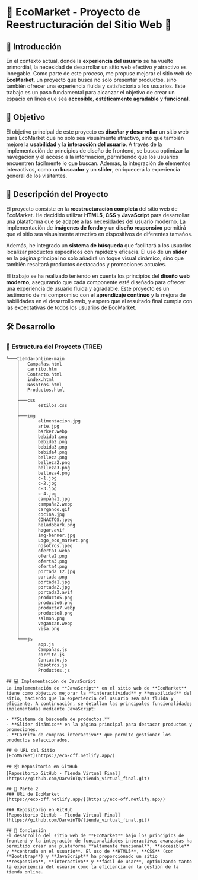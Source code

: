 
# 🌟 EcoMarket - Proyecto de Reestructuración del Sitio Web 🌟

## 📖 Introducción
En el contexto actual, donde la **experiencia del usuario** se ha vuelto primordial, la necesidad de desarrollar un sitio web efectivo y atractivo es innegable. Como parte de este proceso, me propuse mejorar el sitio web de **EcoMarket**, un proyecto que busca no solo presentar productos, sino también ofrecer una experiencia fluida y satisfactoria a los usuarios. Este trabajo es un paso fundamental para alcanzar el objetivo de crear un espacio en línea que sea **accesible**, **estéticamente agradable** y **funcional**.

## 🎯 Objetivo
El objetivo principal de este proyecto es **diseñar y desarrollar** un sitio web para EcoMarket que no solo sea visualmente atractivo, sino que también mejore la **usabilidad** y la **interacción del usuario**. A través de la implementación de principios de diseño de frontend, se busca optimizar la navegación y el acceso a la información, permitiendo que los usuarios encuentren fácilmente lo que buscan. Además, la integración de elementos interactivos, como un **buscador** y un **slider**, enriquecerá la experiencia general de los visitantes.

## 📝 Descripción del Proyecto
El proyecto consiste en la **reestructuración completa** del sitio web de EcoMarket. He decidido utilizar **HTML5**, **CSS** y **JavaScript** para desarrollar una plataforma que se adapte a las necesidades del usuario moderno. La implementación de **imágenes de fondo** y un **diseño responsivo** permitirá que el sitio sea visualmente atractivo en dispositivos de diferentes tamaños.

Además, he integrado un **sistema de búsqueda** que facilitará a los usuarios localizar productos específicos con rapidez y eficacia. El uso de un **slider** en la página principal no solo añadirá un toque visual dinámico, sino que también resaltará productos destacados y promociones actuales.

El trabajo se ha realizado teniendo en cuenta los principios del **diseño web moderno**, asegurando que cada componente esté diseñado para ofrecer una experiencia de usuario fluida y agradable. Este proyecto es un testimonio de mi compromiso con el **aprendizaje continuo** y la mejora de habilidades en el desarrollo web, y espero que el resultado final cumpla con las expectativas de todos los usuarios de EcoMarket.

## 🛠️ Desarrollo

### 📂 Estructura del Proyecto (TREE)
```plaintext
└───tienda-online-main
    │   Campañas.html
    │   carrito.htm
    │   Contacto.html
    │   index.html
    │   Nosotros.html
    │   Productos.html
    │
    ├───css
    │       estilos.css
    │
    ├───img
    │       alimentacion.jpg
    │       arte.jpg
    │       barker.webp
    │       bebida1.png
    │       bebida2.png
    │       bebida3.png
    │       bebida4.png
    │       belleza.png
    │       belleza2.png
    │       belleza3.png
    │       belleza4.png
    │       c-1.jpg
    │       c-2.jpg
    │       c-3.jpg
    │       c-4.jpg
    │       campaña1.jpg
    │       campaña2.webp
    │       cargando.gif
    │       cocina.jpg
    │       CONACTOS.jpeg
    │       heladobark.png
    │       hogar.avif
    │       img-banner.jpg
    │       Logo_eco_market.png
    │       nosotros.jpeg
    │       oferta1.webp
    │       oferta2.png
    │       oferta3.png
    │       oferta4.png
    │       portada 12.jpg
    │       portada.png
    │       portada1.jpg
    │       portada2.jpg
    │       portada3.avif
    │       producto5.png
    │       producto6.png
    │       producto7.webp
    │       producto8.png
    │       salmon.png
    │       vegancan.webp
    │       visa.png
    │
    └───js
            app.js
            Campañas.js
            carrito.js
            Contacto.js
            Nosotros.js
            Productos.js

## 💻 Implementación de JavaScript
La implementación de **JavaScript** en el sitio web de **EcoMarket** tiene como objetivo mejorar la **interactividad** y **usabilidad** del sitio, haciendo que la experiencia del usuario sea más fluida y eficiente. A continuación, se detallan las principales funcionalidades implementadas mediante JavaScript:

- **Sistema de búsqueda de productos.**
- **Slider dinámico** en la página principal para destacar productos y promociones.
- **Carrito de compras interactivo** que permite gestionar los productos seleccionados.

## 🌐 URL del Sitio
[EcoMarket](https://eco-off.netlify.app/)

## 📦 Repositorio en GitHub
[Repositorio GitHub - Tienda Virtual Final](https://github.com/DarwinTQ/tienda_virtual_final.git)

## 📌 Parte 2
### URL de EcoMarket
[https://eco-off.netlify.app/](https://eco-off.netlify.app/)

### Repositorio en GitHub
[Repositorio GitHub - Tienda Virtual Final](https://github.com/DarwinTQ/tienda_virtual_final.git)

## 📜 Conclusión
El desarrollo del sitio web de **EcoMarket** bajo los principios de frontend y la integración de funcionalidades interactivas avanzadas ha permitido crear una plataforma **altamente funcional**, **accesible** y **centrada en el usuario**. El uso de **HTML5**, **CSS** (con **Bootstrap**) y **JavaScript** ha proporcionado un sitio **responsivo**, **interactivo** y **fácil de usar**, optimizando tanto la experiencia del usuario como la eficiencia en la gestión de la tienda online.

